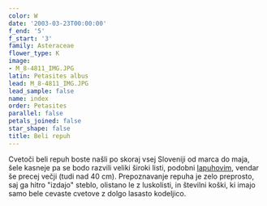 ```yaml
---
color: W
date: '2003-03-23T00:00:00'
f_end: '5'
f_start: '3'
family: Asteraceae
flower_type: K
image:
- M_8-4811_IMG.JPG
latin: Petasites albus
lead: M_8-4811_IMG.JPG
lead_sample: false
name: index
order: Petasites
parallel: false
petals_joined: false
star_shape: false
title: Beli repuh
---
```

Cvetoči beli repuh boste našli po skoraj vsej Sloveniji od marca do maja, šele kasneje pa se bodo razvili veliki široki listi, podobni [lapuhovim](../TussilagoFarfara(Lapuh)/si_TussilagoFarfara(Lapuh).asp), vendar še precej večji (tudi nad 40 cm). Prepoznavanje repuha je zelo preprosto, saj ga hitro \"izdajo\" steblo, olistano le z luskolisti, in številni koški, ki imajo samo bele cevaste cvetove z dolgo lasasto kodeljico.
